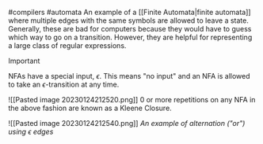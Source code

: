 #compilers #automata 
An example of a [[Finite Automata|finite automata]] where multiple edges with the same symbols are allowed to leave a state. Generally, these are bad for computers because they would have to guess which way to go on a transition. However, they are helpful for representing a large class of regular expressions.

>[!important] 
>NFAs have a special input, $\epsilon$. This means "no input" and an NFA is allowed to take an $\epsilon$-transition at any time.

![[Pasted image 20230124212520.png]]
0 or more repetitions on any NFA in the above fashion are known as a Kleene Closure.

![[Pasted image 20230124212540.png]]
*An example of alternation ("or") using $\epsilon$ edges*